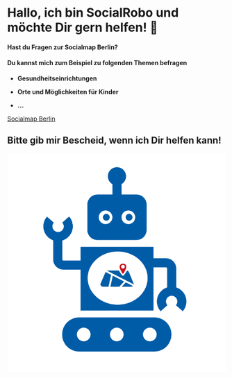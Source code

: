 # Hallo, ich bin SocialRobo und möchte Dir gern helfen! 🤖

#### Hast du Fragen zur Socialmap Berlin?

#### Du kannst mich zum Beispiel zu folgenden Themen befragen

* **Gesundheitseinrichtungen**

* **Orte und Möglichkeiten für Kinder**

* **...**

[Socialmap Berlin](https://socialmap-berlin.de/l/de)

## Bitte gib mir Bescheid, wenn ich Dir helfen kann!
![Getting Started](public/socialRobo.png)